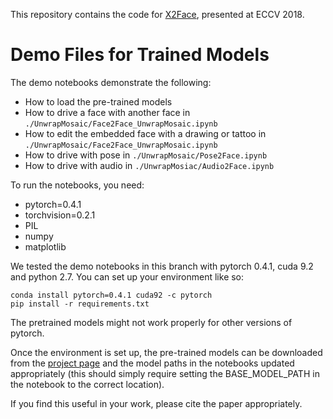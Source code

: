 This repository contains the code for [X2Face](http://www.robots.ox.ac.uk/~vgg/research/unsup_learn_watch_faces/x2face.html), presented at ECCV 2018.

<h1>Demo Files for Trained Models</h1>

The demo notebooks demonstrate the following:
- How to load the pre-trained models
- How to drive a face with another face in `./UnwrapMosaic/Face2Face_UnwrapMosaic.ipynb`
- How to edit the embedded face with a drawing or tattoo in `./UnwrapMosaic/Face2Face_UnwrapMosaic.ipynb`
- How to drive with pose in `./UnwrapMosaic/Pose2Face.ipynb`
- How to drive with audio in `./UnwrapMosiac/Audio2Face.ipynb`

To run the notebooks, you need:
- pytorch=0.4.1 
- torchvision=0.2.1
- PIL
- numpy
- matplotlib

We tested the demo notebooks in this branch with pytorch 0.4.1, cuda 9.2 and python 2.7.
You can set up your environment like so:

```
conda install pytorch=0.4.1 cuda92 -c pytorch
pip install -r requirements.txt
```
The pretrained models might not work properly for other versions of pytorch.

Once the environment is set up, the pre-trained models can be downloaded from the [project page](http://www.robots.ox.ac.uk/~vgg/research/unsup_learn_watch_faces/x2face.html) and the model paths in the notebooks updated appropriately (this should simply require setting the BASE_MODEL_PATH in the notebook to the correct location).


If you find this useful in your work, please cite the paper appropriately.
